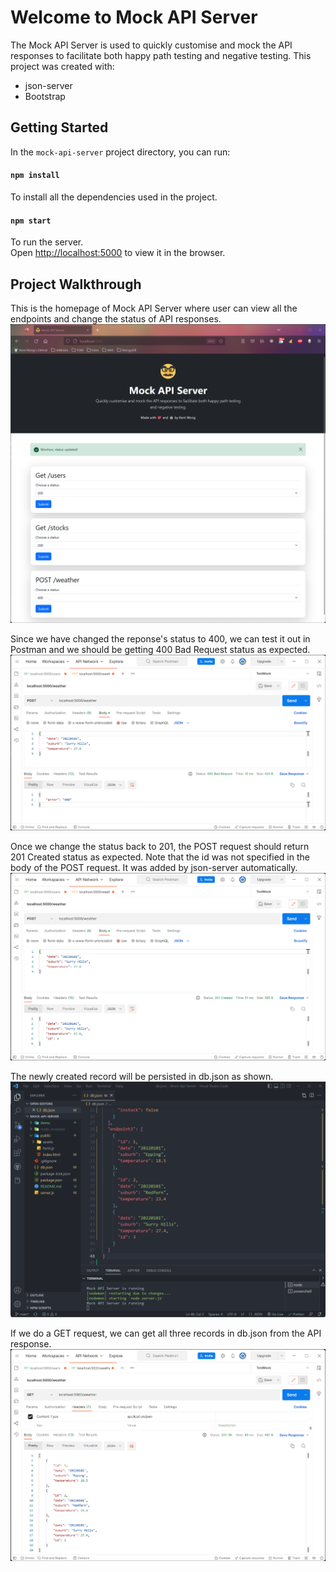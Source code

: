 # Welcome to Mock API Server

The Mock API Server is used to quickly customise and mock the API responses to facilitate both happy path testing and negative testing. This project was created with:

- json-server
- Bootstrap

## Getting Started

In the `mock-api-server` project directory, you can run:

#### `npm install`

To install all the dependencies used in the project.

#### `npm start`

To run the server.\
Open [http://localhost:5000](http://localhost:5000) to view it in the browser.

## Project Walkthrough

This is the homepage of Mock API Server where user can view all the endpoints and change the status of API responses.
![homepage](/demo/homepage.png)

Since we have changed the reponse's status to 400, we can test it out in Postman and we should be getting 400 Bad Request status as expected.
![sample-postman-response-400](/demo/sample-postman-response-400.png)

Once we change the status back to 201, the POST request should return 201 Created status as expected. Note that the id was not specified in the body of the POST request. It was added by json-server automatically.
![sample-postman-response-201](/demo/sample-postman-response-201.png)

The newly created record will be persisted in db.json as shown.
![data-persisted](/demo/data-persisted.png)

If we do a GET request, we can get all three records in db.json from the API response.
![sample-postman-response-200](/demo/sample-postman-response-200.png)

